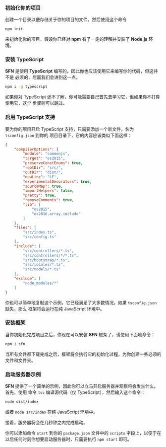 ### 初始化你的项目

创建一个目录以便存储关于你的项目的文件，然后使用这个命令

```sh
npm init
```
来初始化你的项目，假设你已经对 **npm** 有了一定的理解并安装了 **Node.js** 环境。

### 安装 TypeScript

**SFN** 是使用 **TypeScript** 编写的，因此你也应该使用它来编写你的代码，但这并不是
必须的，后面我们会讲到这一点。

```sh
npm i -g typescript
```

如果你对 TypeScript 还不了解，你可能需要自己首先去学习它，但如果你不打算使用它，这个
步骤则可以跳过。

### 启用 TypeScript 支持

要为你的项目开启 TypeScript 支持，只需要添加一个新文件，名为 `tsconfig.json` 到你的
项目目录下，它的内容应该类似下面这样：

```json
{
    "compilerOptions": {
        "module": "commonjs",
        "target": "es2015",
        "preserveConstEnums": true,
        "rootDir": "src/",
        "outDir": "dist/",
        "newLine": "LF",
        "experimentalDecorators": true,
        "sourceMap": true,
        "importHelpers": false,
        "pretty": true,
        "removeComments": true,
        "lib": [
            "es2015",
            "es2016.array.include"
        ]
    },
    "files": [
        "src/index.ts",
        "src/config.ts"
    ],
    "include": [
        "src/controllers/*.ts",
        "src/controllers/*/*.ts",
        "src/bootstrap/*.ts",
        "src/locales/*.ts",
        "src/models/*.ts"
    ],
    "exclude": [
        "node_modules/*"
    ]
}
```

你也可以简单地复制这个示例，它已经满足了大多数情况。如果 `tsconfig.json` 缺失，那么
框架将会运行在纯 JavaScript 环境中。

### 安装框架
当你初始化完成项目之后，你现在可以安装 **SFN** 框架了，请使用下面地命令：

```sh
npm i sfn
```

当所有文件都下载完成之后，框架将会执行它的初始化过程，为你创建一些必须的文件和文件夹。

### 启动服务器示例

**SFN** 提供了一个简单的示例，因此你可以立马开启服务器并观察将会发生什么。首先，使用
命令 `tsc` 编译源代码（仅 TypeScript），然后输入这个命令：

```sh
node dist/index
```

或者 `node src/index` 在纯 JavaScript 环境中。

接着，服务器将会在几秒钟之内完成启动。

你可以添加命令 `start` 到你的 `package.json` 文件中的 `scripts` 字段上，以便于在
以后任何时刻你想要启动服务器时，只需要执行 `npm start` 即可。